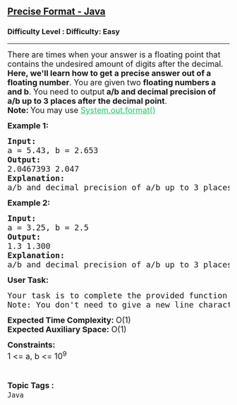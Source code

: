 <h2><a href="https://www.geeksforgeeks.org/problems/precise-fomat-java/1?page=1&category=Java&difficulty=Easy&status=unsolved&sortBy=submissions">Precise Format - Java</a></h2><h3>Difficulty Level : Difficulty: Easy</h3><hr><div class="problems_problem_content__Xm_eO"><p><span style="font-size: 18px;">There are times when your answer is a floating point that contains the undesired amount of digits after the decimal. <strong>Here, we'll learn how to get a precise answer out of a floating number</strong>. You are given two <strong>floating numbers a and b</strong>. You need to output<strong> a/b and decimal precision of a/b up to 3 places after the decimal point</strong>.<br><strong>Note: </strong>You may use <span style="color: #2dc26b;"><a style="color: #2dc26b;" href="https://www.geeksforgeeks.org/formatted-output-in-java/">System.out.format()</a></span></span></p>
<p><strong><span style="font-size: 18px;">Example 1:</span></strong></p>
<pre><span style="font-size: 18px;"><strong>Input:</strong>
a = 5.43, b = 2.653</span>
<span style="font-size: 18px;"><strong>Output:</strong></span>
<span style="font-size: 18px;">2.0467393 2.047<br><strong>Explanation:<br></strong>a/b and decimal precision of a/b up to 3 places after the decimal point are given.<br></span></pre>
<p><strong><span style="font-size: 18px;">Example 2:</span></strong></p>
<pre><span style="font-size: 18px;"><strong>Input:</strong> <br>a = 3.25, b = 2.5</span><br><span style="font-size: 18px;"><strong>Output:</strong></span> <br><span style="font-size: 18px;">1.3 1.300</span><br><span style="font-size: 18px;"><strong>Explanation:<br></strong>a/b and decimal precision of a/b up to 3 places after the decimal point are given.</span></pre>
<p><span style="font-size: 18px;"><strong>User Task:</strong></span></p>
<pre><span style="font-size: 18px;">Your task is to complete the provided function <strong>printInFormat()</strong>.<br>Note: You don't need to give a new line character after using System.out.format().</span></pre>
<p><span style="font-size: 18px;"><strong>Expected Time Complexity:&nbsp;</strong>O(1)<br><strong>Expected Auxiliary Space:</strong>&nbsp;O(1)</span></p>
<p><span style="font-size: 18px;"><strong>Constraints:</strong><br>1 &lt;= a, b &lt;= 10<sup>9</sup></span></p></div><br><p><span style=font-size:18px><strong>Topic Tags : </strong><br><code>Java</code>&nbsp;